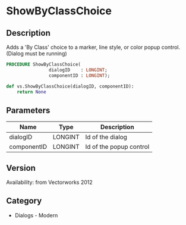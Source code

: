 # ShowByClassChoice

## Description
Adds a 'By Class' choice to a marker, line style, or color popup control.  (Dialog must be running)

```pascal
PROCEDURE ShowByClassChoice(
				dialogID    : LONGINT;
				componentID : LONGINT);
```

```python
def vs.ShowByClassChoice(dialogID, componentID):
    return None
```

## Parameters
|Name|Type|Description|
|---|---|---|
|dialogID|LONGINT|Id of the dialog|
|componentID|LONGINT|Id of the popup control|

## Version
Availability: from Vectorworks 2012

## Category
* Dialogs - Modern

